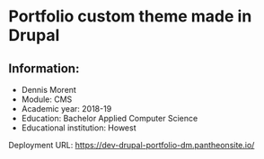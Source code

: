 # Portfolio custom theme made in Drupal

## Information:
* Dennis Morent
* Module: CMS
* Academic year: 2018-19
* Education: Bachelor Applied Computer Science
* Educational institution: Howest

Deployment URL: https://dev-drupal-portfolio-dm.pantheonsite.io/
